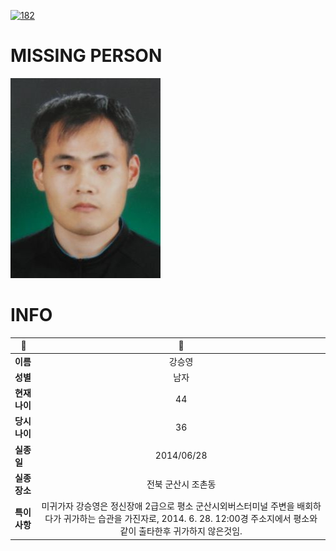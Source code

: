 [![182](https://img.shields.io/badge/%EC%8B%A4%EC%A2%85%EC%8B%A0%EA%B3%A0%EB%8A%94%20%EA%B5%AD%EB%B2%88%EC%97%86%EC%9D%B4-182-blue)](http://safe182.go.kr/index.do)

# MISSING PERSON

<img src="./missing_person.jpg">

# INFO

|🔑|💎|
|--|:--:|
|**이름**|강승영|
|**성별**|남자|
|**현재 나이**|44|
|**당시 나이**|36|
|**실종일**|2014/06/28|
|**실종 장소**|전북 군산시 조촌동 |
|**특이사항**|미귀가자 강승영은 정신장애 2급으로 평소 군산시외버스터미널 주변을 배회하다가 귀가하는 습관을 가진자로, 2014. 6. 28. 12:00경 주소지에서 평소와 같이 출타한후 귀가하지 않은것임.|

